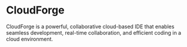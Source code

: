 # CloudForge
CloudForge is a powerful, collaborative cloud-based IDE that enables seamless development, real-time collaboration, and efficient coding in a cloud environment.
